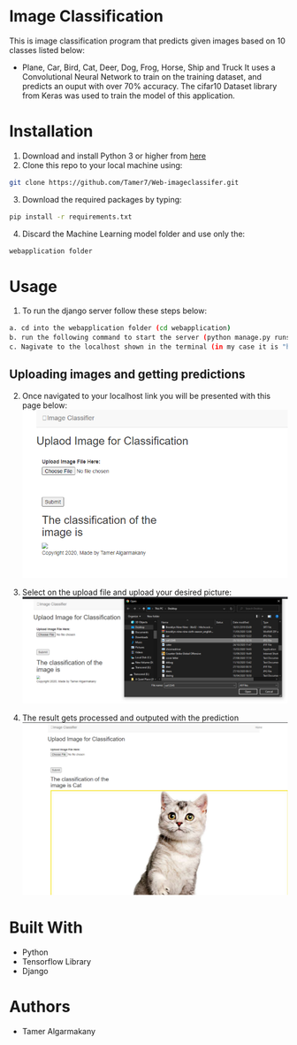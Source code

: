# Image Classification

This is image classification program that predicts given images based on 10 classes listed below:
- Plane, Car, Bird, Cat, Deer, Dog, Frog, Horse, Ship and Truck
It uses a Convolutional Neural Network to train on the training dataset, 
and predicts an ouput with over 70% accuracy.
The cifar10 Dataset library from Keras was used to train the model of this application.


# Installation
 1. Download and install Python 3 or higher from <a href="https://www.python.org/downloads/">here</a>
 2. Clone this repo to your local machine using:
  ```bash
 git clone https://github.com/Tamer7/Web-imageclassifer.git
 ```
 3. Download the required packages by typing:
 ```bash
pip install -r requirements.txt
```
 4. Discard the Machine Learning model folder and use only the:
 ```bash
webapplication folder
```



# Usage
 1. To run the django server follow these steps below:
 ```bash
a. cd into the webapplication folder (cd webapplication)
b. run the following command to start the server (python manage.py runserver)
c. Nagivate to the localhost shown in the terminal (in my case it is "http://127.0.0.1:8000/")

```

## Uploading images and getting predictions
2. Once navigated to your localhost link you will be presented with this page below:
 ![](/Images/index_image.PNG)
 
3. Select on the upload file and upload your desired picture:
 ![](/Images/upload_image.PNG)
 
4. The result gets processed and outputed with the prediction
 ![](/Images/prediction_image.PNG)





# Built With

- Python 
- Tensorflow Library
- Django




# Authors

- Tamer Algarmakany











        

 
 
 
 
 
        
